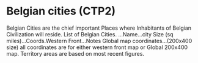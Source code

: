 # Belgian cities (CTP2)

Belgian Cities are the chief important Places where Inhabitants of Belgian Civilization will reside.
List of Belgian Cities.
...Name...city Size (sq miles)...Coords.Western Front...Notes
Global map coordinates...(200x400 size)
all coordinates are for either western front map or Global 200x400 map. Territory areas are based on most recent figures.